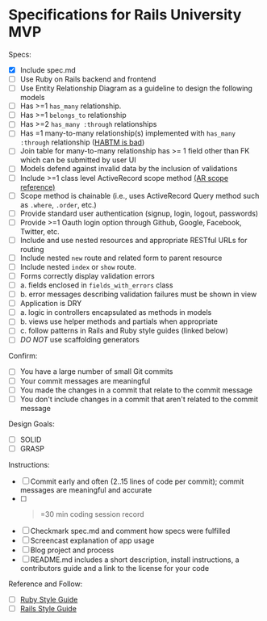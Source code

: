 # Specifications for Rails University MVP

Specs:
- [x] Include spec.md
- [ ] Use Ruby on Rails backend and frontend
- [ ] Use Entity Relationship Diagram as a guideline to design the following models
- [ ] Has >=1 `has_many` relationship.
- [ ] Has >=1 `belongs_to` relationship
- [ ] Has >=2 `has_many :through` relationships
- [ ] Has =1 many-to-many relationship(s) implemented with `has_many :through` relationship ([HABTM is bad](https://flatironschool.com/blog/why-you-dont-need-has-and-belongs-to-many/ "HABTM is bad"))
- [ ] Join table for many-to-many relationship has >= 1 field other than FK which can be submitted by user UI
- [ ] Models defend against invalid data by the inclusion of validations
- [ ] Include >=1 class level ActiveRecord scope method [(AR scope reference)](https://guides.rubyonrails.org/active_record_querying.html#scopes "AR scope ref")
- [ ] Scope method is chainable (i.e., uses ActiveRecord Query method such as `.where`, `.order`, etc.)
- [ ] Provide standard user authentication (signup, login, logout, passwords)
- [ ] Provide >=1 Oauth login option through Github, Google, Facebook, Twitter, etc.
- [ ] Include and use nested resources and appropriate RESTful URLs for routing
- [ ] Include nested `new` route and related form to parent resource
- [ ] Include nested `index` or `show` route.
- [ ] Forms correctly display validation errors
- [ ] a. fields enclosed in `fields_with_errors` class
- [ ] b. error messages describing validation failures must be shown in view
- [ ] Application is DRY
- [ ] a. logic in controllers encapsulated as methods in models
- [ ] b. views use helper methods and partials when appropriate
- [ ] c. follow patterns in Rails and Ruby style guides (linked below)
- [ ] *DO NOT* use scaffolding generators

Confirm:
- [ ] You have a large number of small Git commits
- [ ] Your commit messages are meaningful
- [ ] You made the changes in a commit that relate to the commit message
- [ ] You don't include changes in a commit that aren't related to the commit message

Design Goals:
- [ ] SOLID
- [ ] GRASP

Instructions:
- [ ] Commit early and often (2..15 lines of code per commit); commit messages are meaningful and accurate
- [ ] >=30 min coding session record
- [ ] Checkmark spec.md and comment how specs were fulfilled
- [ ] Screencast explanation of app usage
- [ ] Blog project and process
- [ ] README.md includes a short description, install instructions, a contributors guide and a link to the license for your code

Reference and Follow:
- [ ] [Ruby Style Guide](https://github.com/rubocop-hq/ruby-style-guide "Ruby Style Guide")
- [ ] [Rails Style Guide](https://github.com/rubocop-hq/rails-style-guide "Rails Style Guide")
